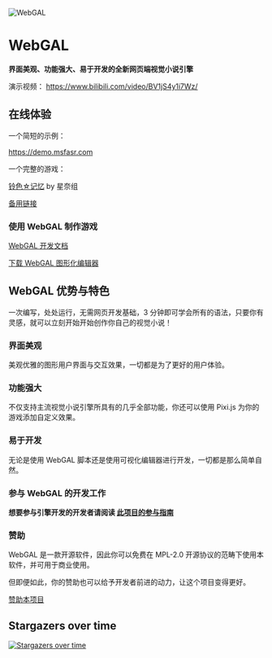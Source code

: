 ![WebGAL](https://user-images.githubusercontent.com/30483415/227242979-297ff392-f210-47ef-b0e9-d4788ddc8df0.png)

# WebGAL

**界面美观、功能强大、易于开发的全新网页端视觉小说引擎**

演示视频： https://www.bilibili.com/video/BV1jS4y1i7Wz/

## 在线体验

一个简短的示例：

https://demo.msfasr.com

一个完整的游戏：

[铃色☆记忆](http://hoshinasuzu.cn/) by 星奈组

[备用链接](http://hoshinasuzu.cc/)

### 使用 WebGAL 制作游戏

[WebGAL 开发文档](https://docs.msfasr.com/)

[下载 WebGAL 图形化编辑器](https://github.com/MakinoharaShoko/WebGAL_Terre/releases)

## WebGAL 优势与特色

一次编写，处处运行，无需网页开发基础，3 分钟即可学会所有的语法，只要你有灵感，就可以立刻开始开始创作你自己的视觉小说！

### 界面美观

美观优雅的图形用户界面与交互效果，一切都是为了更好的用户体验。

### 功能强大

不仅支持主流视觉小说引擎所具有的几乎全部功能，你还可以使用 Pixi.js 为你的游戏添加自定义效果。

### 易于开发

无论是使用 WebGAL 脚本还是使用可视化编辑器进行开发，一切都是那么简单自然。

### 参与 WebGAL 的开发工作

**想要参与引擎开发的开发者请阅读 [此项目的参与指南](https://docs.msfasr.com/developers/)**

### 赞助

WebGAL 是一款开源软件，因此你可以免费在 MPL-2.0 开源协议的范畴下使用本软件，并可用于商业使用。

但即便如此，你的赞助也可以给予开发者前进的动力，让这个项目变得更好。

[赞助本项目](https://docs.msfasr.com/sponsor/)

## Stargazers over time

[![Stargazers over time](https://starchart.cc/MakinoharaShoko/WebGAL.svg)](https://starchart.cc/MakinoharaShoko/WebGAL)

